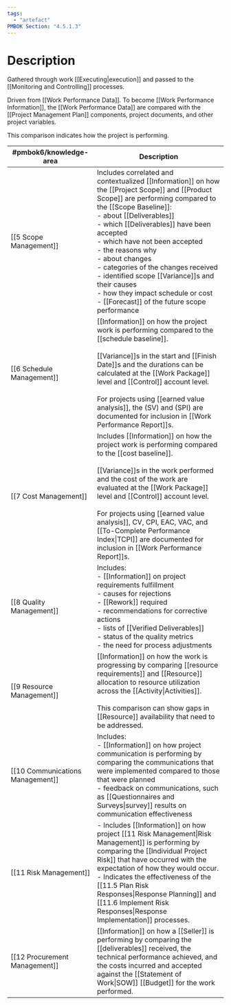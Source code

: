 ```yaml
---
tags:
  - "artefact"
PMBOK Section: "4.5.1.3"
---
```

# Description
Gathered through work [[Executing|execution]] and passed to the [[Monitoring and Controlling]] processes.

Driven from [[Work Performance Data]]. To become [[Work Performance Information]], the [[Work Performance Data]] are compared with the [[Project Management Plan]] components, project documents, and other project variables.

This comparison indicates how the project is performing.

| #pmbok6/knowledge-area  | Description |
| ---- | ---- |
| [[5 Scope Management]] | Includes correlated and contextualized [[Information]] on how the [[Project Scope]] and [[Product Scope]] are performing compared to the [[Scope Baseline]]:<br>- about [[Deliverables]]<br>	- which [[Deliverables]] have been accepted<br>	- which have not been accepted<br>	- the reasons why<br>- about changes<br>	- categories of the changes received<br>	- identified scope [[Variance]]s and their causes<br>	- how they impact schedule or cost<br>	- [[Forecast]] of the future scope performance |
| [[6 Schedule Management]] | [[Information]] on how the project work is performing compared to the [[schedule baseline]].<br><br>[[Variance]]s in the start and [[Finish Date]]s and the durations can be calculated at the [[Work Package]] level and [[Control]] account level.<br><br>For projects using [[earned value analysis]], the (SV) and (SPI) are documented for inclusion in [[Work Performance Report]]s. |
| [[7 Cost Management]] | Includes [[Information]] on how the project work is performing compared to the [[cost baseline]].<br><br>[[Variance]]s in the work performed and the cost of the work are evaluated at the [[Work Package]] level and [[Control]] account level.<br><br>For projects using [[earned value analysis]], CV, CPI, EAC, VAC, and [[To-Complete Performance Index\|TCPI]] are documented for inclusion in [[Work Performance Report]]s. |
| [[8 Quality Management]] | Includes:<br>- [[Information]] on project requirements fulfillment<br>- causes for rejections<br>- [[Rework]] required<br>- recommendations for corrective actions<br>- lists of [[Verified Deliverables]]<br>- status of the quality metrics<br>- the need for process adjustments |
| [[9 Resource Management]] | [[Information]] on how the work is progressing by comparing [[resource requirements]] and [[Resource]] allocation to resource utilization across the [[Activity\|Activities]].<br><br>This comparison can show gaps in [[Resource]] availability that need to be addressed. |
| [[10 Communications Management]] | Includes:<br>- [[Information]] on how project communication is performing by comparing the communications that were implemented compared to those that were planned<br>- feedback on communications, such as [[Questionnaires and Surveys\|survey]] results on communication effectiveness |
| [[11 Risk Management]] | - Includes [[Information]] on how project [[11 Risk Management\|Risk Management]] is performing by comparing the [[Individual Project Risk]] that have occurred with the expectation of how they would occur.<br>- Indicates the effectiveness of the [[11.5 Plan Risk Responses\|Response Planning]] and [[11.6 Implement Risk Responses\|Response Implementation]] processes. |
| [[12 Procurement Management]] | [[Information]] on how a [[Seller]] is performing by comparing the [[deliverables]] received, the technical performance achieved, and the costs incurred and accepted against the [[Statement of Work\|SOW]] [[Budget]] for the work performed. |


